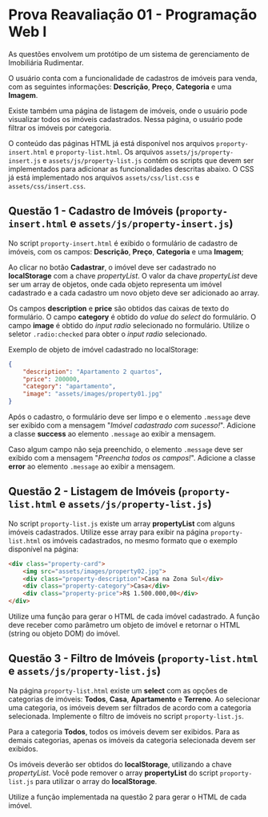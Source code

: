 # Prova Reavaliação 01 - Programação Web I

As questões envolvem um protótipo de um sistema de gerenciamento de Imobiliária Rudimentar.

O usuário conta com a funcionalidade de cadastros de imóveis para venda, com as seguintes informações: **Descrição**, **Preço**, **Categoria** e uma **Imagem**.

Existe também uma página de listagem de imóveis, onde o usuário pode visualizar todos os imóveis cadastrados. Nessa página, o usuário pode filtrar os imóveis por categoria.

O conteúdo das páginas HTML já está disponível nos arquivos `proporty-insert.html` e `proporty-list.html`. Os arquivos `assets/js/property-insert.js` e `assets/js/property-list.js` contém os scripts que devem ser implementados para adicionar as funcionalidades descritas abaixo. O CSS já está implementado nos arquivos `assets/css/list.css` e `assets/css/insert.css`.

## Questão 1 - Cadastro de Imóveis (`proporty-insert.html` e `assets/js/property-insert.js`)

No script `proporty-insert.html` é exibido o formulário de cadastro de imóveis, com os campos: **Descrição**, **Preço**, **Categoria** e uma **Imagem**; 

Ao clicar no botão **Cadastrar**, o imóvel deve ser cadastrado no **localStorage** com a chave _propertyList_. O valor da chave _propertyList_ deve ser um array de objetos, onde cada objeto representa um imóvel cadastrado e a cada cadastro um novo objeto deve ser adicionado ao array.

Os campos **description** e **price** são obtidos das caixas de texto do formulário. O campo **category** é obtido do _value_ do _select_ do formulário. O campo **image** é obtido do _input radio_ selecionado no formulário. Utilize o seletor `.radio:checked` para obter o _input radio_ selecionado.

Exemplo de objeto de imóvel cadastrado no localStorage:

```json
{
    "description": "Apartamento 2 quartos",
    "price": 200000,
    "category": "apartamento",
    "image": "assets/images/property01.jpg"
}
```

Após o cadastro, o formulário deve ser limpo e o elemento `.message` deve ser exibido com a mensagem "_Imóvel cadastrado com sucesso!_". Adicione a classe **success** ao elemento `.message` ao exibir a mensagem.

Caso algum campo não seja preenchido, o elemento `.message` deve ser exibido com a mensagem "_Preencha todos os campos!_". Adicione a classe **error** ao elemento `.message` ao exibir a mensagem.

## Questão 2 - Listagem de Imóveis (`proporty-list.html` e `assets/js/property-list.js`)

No script `proporty-list.js` existe um array **propertyList** com alguns imóveis cadastrados. Utilize esse array para exibir na página `proporty-list.html` os imóveis cadastrados, no mesmo formato que o exemplo disponível na página:

```html
<div class="property-card">
    <img src="assets/images/property02.jpg">
    <div class="property-description">Casa na Zona Sul</div>
    <div class="property-category">Casa</div>
    <div class="property-price">R$ 1.500.000,00</div>
</div>
```

Utilize uma função para gerar o HTML de cada imóvel cadastrado. A função deve receber como parâmetro um objeto de imóvel e retornar o HTML (string ou objeto DOM) do imóvel.

## Questão 3 - Filtro de Imóveis (`proporty-list.html` e `assets/js/property-list.js`)

Na página `proporty-list.html` existe um __select__ com as opções de categorias de imóveis: **Todos**, **Casa**, **Apartamento** e **Terreno**. Ao selecionar uma categoria, os imóveis devem ser filtrados de acordo com a categoria selecionada. Implemente o filtro de imóveis no script `proporty-list.js`.

Para a categoria **Todos**, todos os imóveis devem ser exibidos. Para as demais categorias, apenas os imóveis da categoria selecionada devem ser exibidos.

Os imóveis deverão ser obtidos do **localStorage**, utilizando a chave _propertyList_. Você pode remover o array **propertyList** do script `proporty-list.js` para utilizar o array do **localStorage**.

Utilize a função implementada na questão 2 para gerar o HTML de cada imóvel.